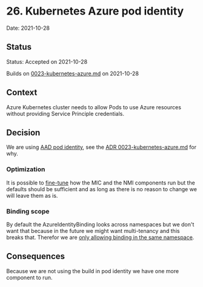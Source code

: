 # 26. Kubernetes Azure pod identity

Date: 2021-10-28

## Status

Status: Accepted on 2021-10-28

Builds on [0023-kubernetes-azure.md](0023-kubernetes-azure.md) on 2021-10-28

## Context

Azure Kubernetes cluster needs to allow Pods to use Azure resources without providing Service Principle credentials.

## Decision

We are using [AAD pod identity](https://github.com/Azure/aad-pod-identity), see the [ADR 0023-kubernetes-azure.md](0023-kubernetes-azure.md) for why.

### Optimization

It is possible to [fine-tune](https://azure.github.io/aad-pod-identity/docs/configure/feature_flags/) how the MIC and the NMI components run but the defaults should be sufficient and as long as there is no reason to change we will leave them as is.

### Binding scope

By default the AzureIdentityBinding looks across namespaces but we don't want that because in the future we might want multi-tenancy and this breaks that. Therefor we are [only allowing binding in the same namespace](https://azure.github.io/aad-pod-identity/docs/configure/match_pods_in_namespace/).

## Consequences

Because we are not using the build in pod identity we have one more component to run.

